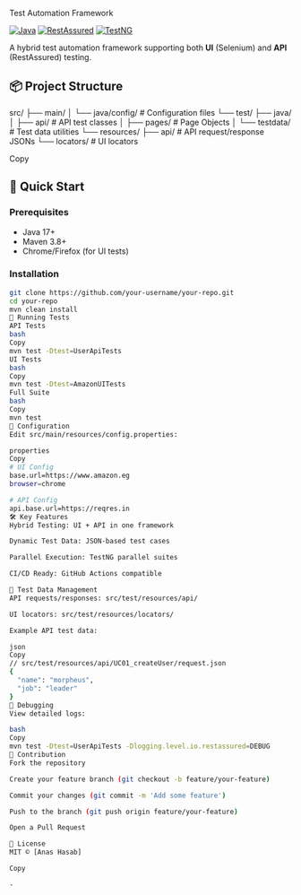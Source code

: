  Test Automation Framework

[![Java](https://img.shields.io/badge/Java-17%2B-blue)](https://www.oracle.com/java/)
[![RestAssured](https://img.shields.io/badge/RestAssured-5.3.0-green)](https://rest-assured.io/)
[![TestNG](https://img.shields.io/badge/TestNG-7.8.0-red)](https://testng.org/)

A hybrid test automation framework supporting both **UI** (Selenium) and **API** (RestAssured) testing.

## 📦 Project Structure
src/
├── main/
│ └── java/config/ # Configuration files
└── test/
├── java/
│ ├── api/ # API test classes
│ ├── pages/ # Page Objects
│ └── testdata/ # Test data utilities
└── resources/
├── api/ # API request/response JSONs
└── locators/ # UI locators

Copy

## 🚀 Quick Start

### Prerequisites
- Java 17+
- Maven 3.8+
- Chrome/Firefox (for UI tests)

### Installation
```bash
git clone https://github.com/your-username/your-repo.git
cd your-repo
mvn clean install
🧪 Running Tests
API Tests
bash
Copy
mvn test -Dtest=UserApiTests
UI Tests
bash
Copy
mvn test -Dtest=AmazonUITests
Full Suite
bash
Copy
mvn test
🔧 Configuration
Edit src/main/resources/config.properties:

properties
Copy
# UI Config
base.url=https://www.amazon.eg
browser=chrome

# API Config
api.base.url=https://reqres.in
🛠 Key Features
Hybrid Testing: UI + API in one framework

Dynamic Test Data: JSON-based test cases

Parallel Execution: TestNG parallel suites

CI/CD Ready: GitHub Actions compatible

📂 Test Data Management
API requests/responses: src/test/resources/api/

UI locators: src/test/resources/locators/

Example API test data:

json
Copy
// src/test/resources/api/UC01_createUser/request.json
{
  "name": "morpheus",
  "job": "leader"
}
🐛 Debugging
View detailed logs:

bash
Copy
mvn test -Dtest=UserApiTests -Dlogging.level.io.restassured=DEBUG
🤝 Contribution
Fork the repository

Create your feature branch (git checkout -b feature/your-feature)

Commit your changes (git commit -m 'Add some feature')

Push to the branch (git push origin feature/your-feature)

Open a Pull Request

📜 License
MIT © [Anas Hasab]

Copy

-
